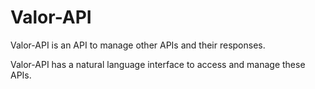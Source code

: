 # Valor-API

Valor-API is an API to manage other APIs and their responses.
 
Valor-API has a natural language interface to access and manage these APIs.
